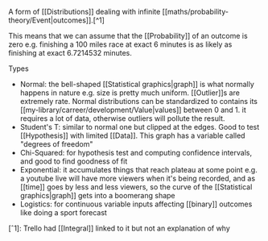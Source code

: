 A form of [[Distributions]] dealing with infinite [[maths/probability-theory/Event|outcomes]].[^1]

This means that we can assume that the [[Probability]] of an outcome is zero e.g. finishing a 100 miles race at exact 6 minutes is as likely as finishing at exact 6.7214532 minutes.

Types

- Normal: the bell-shaped [[Statistical graphics|graph]] is what normally happens in nature e.g. size is pretty much uniform. [[Outlier]]s are extremely rate. Normal distributions can be standardized to contains its [[my-library/carreer/development/Value|values]] between 0 and 1. it requires a lot of data, otherwise outliers will pollute the result.
- Student's T: similar to normal one but clipped at the edges. Good to test [[Hypothesis]] with limited [[Data]]. This graph has a variable called "degrees of freedom"
- Chi-Squared: for hypothesis test and computing confidence intervals, and good to find goodness of fit
- Exponential: it accumulates things that reach plateau at some point e.g. a youtube live will have more viewers when it's being recorded, and as [[time]] goes by less and less viewers, so the curve of the [[Statistical graphics|graph]] gets into a boomerang shape
- Logistics: for continuous variable inputs affecting [[binary]] outcomes like doing a sport forecast

[ˆ1]: Trello had [[Integral]] linked to it but not an explanation of why